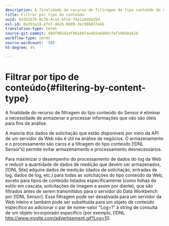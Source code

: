 ```yaml
---
description: A finalidade do recurso de filtragem do tipo conteúdo do Sensor é eliminar a necessidade de armazenar e processar informações que não são úteis para fins de análise.
title: Filtrar por tipo de conteúdo
uuid: 8a3b567b-8c7b-4ca2-bfcb-74a1addda2bd
exl-id: 0ed93a18-ef47-462b-8609-3ec98b037e6b
translation-type: tm+mt
source-git-commit: d9df90242ef96188f4e4b5e6d04cfef196b0a628
workflow-type: tm+mt
source-wordcount: '195'
ht-degree: 4%

---
```


# Filtrar por tipo de conteúdo{#filtering-by-content-type}

A finalidade do recurso de filtragem do tipo conteúdo do Sensor é eliminar a necessidade de armazenar e processar informações que não são úteis para fins de análise.

A maioria dos dados de solicitação que estão disponíveis por meio da API de um servidor da Web não é útil na análise de negócios. O armazenamento e o processamento são caros e a filtragem do tipo conteúdo [!DNL Sensor’s] permite evitar armazenamento e processamento desnecessários.

Para maximizar o desempenho do processamento de dados do log da Web e reduzir a quantidade de dados de medição que devem ser armazenados, [!DNL Site] adquire dados de medição (dados de solicitação, entradas de log, dados de log, etc.) para todas as solicitações do tipo conteúdo da Web, exceto para tipos de conteúdo listados especificamente (como folhas de estilo em cascata, solicitações de imagem e assim por diante), que são filtrados antes de serem transmitidos para o servidor do Data Workbench por [!DNL Sensor]. Essa filtragem pode ser desativada para um servidor da Web inteiro e também pode ser substituída para um objeto de conteúdo específico ao adicionar o par de nome-valor &quot;Log=1&quot; à string de consulta de um objeto incorporado específico (por exemplo, [!DNL http://www.mysite.com/advertisement.gif?Log=1]).
